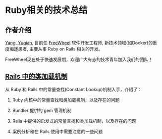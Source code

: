 # Ruby相关的技术总结

## 作者介绍

[Yang, Yuqian]((http://blog.csdn.net/boscoyounglovely)), 目前任 [FreeWheel](http://baike.baidu.com/link?url=CMQTQA8N-eBfrsn5dmazsIFN2KP4PzTV_0lqLYheJzpgvyOHxmdxeARr6nIQa1ZGiFDDhjsTBNSFgRUsz-Rseq) 软件开发工程师, 新技术领域(如Docker)的重度痴迷患者, 主要从事 Ruby on Rails 相关的开发。

FreeWheel现在处于快速发展期，欢迎广大有志的技术青年加入我们的团队！


## [Rails 中的类加载机制](https://github.com/yangyuqian/ruby-articles/blob/master/RAILS-CLASS-LOADER.md)

从 Ruby 和 Rails 中的常量查找(Constant Lookup)机制入手，介绍了：

1. Ruby 内核中的常量查找和类加载机制，以及存在的问题

2. Bundler 提供的 gem 管理机制

3. Rails 中提供的启发式的常量查找和类加载机制，以及存在的问题

4. 案例分析和在 Rails 使用中需要注意的一些问题


